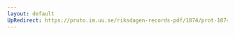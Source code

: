 ```yaml
---
layout: default
UpRedirect: https://pruto.im.uu.se/riksdagen-records-pdf/1874/prot-1874--fk--120/prot-1874--fk--120_001.pdf
---
```

